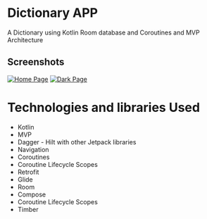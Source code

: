 # Dictionary APP
A Dictionary using Kotlin Room database and Coroutines and MVP Architecture

## Screenshots

<a href="https://ibb.co/0tZvSXf"><img src="https://i.ibb.co/vYmRGBJ/Diictionary.jpg" alt="Home Page" border="0"></a>
<a href="https://ibb.co/XpGBRVf"><img src="https://i.ibb.co/CvSdGWp/Dark.jpg" alt="Dark Page" border="0"></a>

# Technologies and libraries Used

* Kotlin
* MVP
* Dagger - Hilt with other Jetpack libraries
* Navigation
* Coroutines 
* Coroutine Lifecycle Scopes
* Retrofit 
* Glide
* Room
* Compose
* Coroutine Lifecycle Scopes
* Timber

